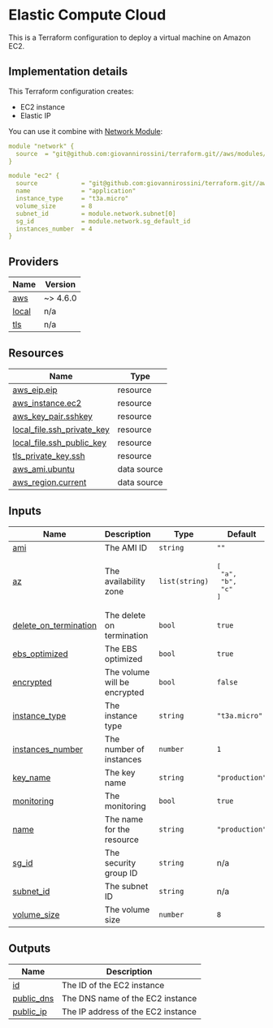 # Elastic Compute Cloud
This is a Terraform configuration to deploy a virtual machine on Amazon EC2.

## Implementation details

This Terraform configuration creates:

-  EC2 instance
-  Elastic IP

You can use it combine with [Network Module](https://github.com/giovannirossini/terraform/tree/main/aws/network):
```yaml
module "network" {
  source  = "git@github.com:giovannirossini/terraform.git//aws/modules/network"
}

module "ec2" {
  source            = "git@github.com:giovannirossini/terraform.git//aws/modules/ec2"
  name              = "application"
  instance_type     = "t3a.micro"
  volume_size       = 8
  subnet_id         = module.network.subnet[0]
  sg_id             = module.network.sg_default_id
  instances_number  = 4
}
```

<!-- BEGIN_TF_DOCS -->
## Providers

| Name | Version |
|------|---------|
| <a name="provider_aws"></a> [aws](#provider\_aws) | ~> 4.6.0 |
| <a name="provider_local"></a> [local](#provider\_local) | n/a |
| <a name="provider_tls"></a> [tls](#provider\_tls) | n/a |

## Resources

| Name | Type |
|------|------|
| [aws_eip.eip](https://registry.terraform.io/providers/hashicorp/aws/latest/docs/resources/eip) | resource |
| [aws_instance.ec2](https://registry.terraform.io/providers/hashicorp/aws/latest/docs/resources/instance) | resource |
| [aws_key_pair.sshkey](https://registry.terraform.io/providers/hashicorp/aws/latest/docs/resources/key_pair) | resource |
| [local_file.ssh_private_key](https://registry.terraform.io/providers/hashicorp/local/latest/docs/resources/file) | resource |
| [local_file.ssh_public_key](https://registry.terraform.io/providers/hashicorp/local/latest/docs/resources/file) | resource |
| [tls_private_key.ssh](https://registry.terraform.io/providers/hashicorp/tls/latest/docs/resources/private_key) | resource |
| [aws_ami.ubuntu](https://registry.terraform.io/providers/hashicorp/aws/latest/docs/data-sources/ami) | data source |
| [aws_region.current](https://registry.terraform.io/providers/hashicorp/aws/latest/docs/data-sources/region) | data source |

## Inputs

| Name | Description | Type | Default | Required |
|------|-------------|------|---------|:--------:|
| <a name="input_ami"></a> [ami](#input\_ami) | The AMI ID | `string` | `""` | no |
| <a name="input_az"></a> [az](#input\_az) | The availability zone | `list(string)` | <pre>[<br>  "a",<br>  "b",<br>  "c"<br>]</pre> | no |
| <a name="input_delete_on_termination"></a> [delete\_on\_termination](#input\_delete\_on\_termination) | The delete on termination | `bool` | `true` | no |
| <a name="input_ebs_optimized"></a> [ebs\_optimized](#input\_ebs\_optimized) | The EBS optimized | `bool` | `true` | no |
| <a name="input_encrypted"></a> [encrypted](#input\_encrypted) | The volume will be encrypted | `bool` | `false` | no |
| <a name="input_instance_type"></a> [instance\_type](#input\_instance\_type) | The instance type | `string` | `"t3a.micro"` | no |
| <a name="input_instances_number"></a> [instances\_number](#input\_instances\_number) | The number of instances | `number` | `1` | no |
| <a name="input_key_name"></a> [key\_name](#input\_key\_name) | The key name | `string` | `"production"` | no |
| <a name="input_monitoring"></a> [monitoring](#input\_monitoring) | The monitoring | `bool` | `true` | no |
| <a name="input_name"></a> [name](#input\_name) | The name for the resource | `string` | `"production"` | no |
| <a name="input_sg_id"></a> [sg\_id](#input\_sg\_id) | The security group ID | `string` | n/a | yes |
| <a name="input_subnet_id"></a> [subnet\_id](#input\_subnet\_id) | The subnet ID | `string` | n/a | yes |
| <a name="input_volume_size"></a> [volume\_size](#input\_volume\_size) | The volume size | `number` | `8` | no |

## Outputs

| Name | Description |
|------|-------------|
| <a name="output_id"></a> [id](#output\_id) | The ID of the EC2 instance |
| <a name="output_public_dns"></a> [public\_dns](#output\_public\_dns) | The DNS name of the EC2 instance |
| <a name="output_public_ip"></a> [public\_ip](#output\_public\_ip) | The IP address of the EC2 instance |
<!-- END_TF_DOCS -->
